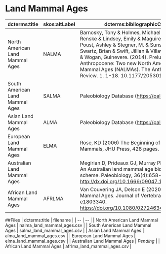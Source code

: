 # Land Mammal Ages

| dcterms:title | skos:altLabel | dcterms:bibliographicCitation | dcterms:language | dcterms:type |
| -- | -- | -- | -- | -- |
| North American Land Mammal Ages | NALMA | Barnosky, Tony & Holmes, Michael & Kirchholtes, Renske & Lindsey, Emily & Maguire, Kaitlin Clare & Poust, Ashley & Stegner, M. & Sunseri, Jun & Swartz, Brian & Swift, Jillian & Villavicencio, Natalia & Wogan, Guinevere. (2014). Prelude to the Anthropocene: Two new North American Land Mammal Ages (NALMAs). The Anthropocene Review. 1. 1-18. 10.1177/2053019614547433.  | en | thors:ReferenceSystem |
| South American Land Mammal Ages | SALMA | Paleobiology Database (https://paleobiodb.org) | en | thors:ReferenceSystem |
| Asian Land Mammal Ages | ALMA | Paleobiology Database (https://paleobiodb.org) | en | thors:ReferenceSystem |
| European Land Mammal Ages | ELMA | Rose, KD (2006) The Beginning of the Age of Mammals, JHU Press, 428 pages. | en | thors:ReferenceSystem |
| Australian Land Mammal Ages |  | Megirian D, Prideaux GJ, Murray PF, Smit N (2010) An Australian land mammal age biochronological scheme.  Paleobiology, 36(4):658-671. http://dx.doi.org/10.1666/09047.1 | en | thors:ReferenceSystem |
| African Land Mammal Ages | AFRLMA | Van Couvering JA, Delson E (2020) African Land Mammal Ages. Journal of Vertebrate Paleontology e1803340. https://doi.org/10.1080/02724634.2020.1803340 | en | thors:ReferenceSystem |

##Files
| dcterms:title | filename |
| -- | -- |
| North American Land Mammal Ages | nalma_land_mammal_ages.csv |
| South American Land Mammal Ages | salma_land_mammal_ages.csv |
| Asian Land Mammal Ages | alma_land_mammal_ages.csv |
| European Land Mammal Ages | elma_land_mammal_ages.csv |
| Australian Land Mammal Ages | *Pending* |
| African Land Mammal Ages | afrlma_land_mammal_ages.csv |
